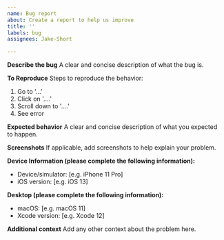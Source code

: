 ```yaml
---
name: Bug report
about: Create a report to help us improve
title: ''
labels: bug
assignees: Jake-Short

---
```


**Describe the bug**
A clear and concise description of what the bug is.

**To Reproduce**
Steps to reproduce the behavior:
1. Go to '...'
2. Click on '....'
3. Scroll down to '....'
4. See error

**Expected behavior**
A clear and concise description of what you expected to happen.

**Screenshots**
If applicable, add screenshots to help explain your problem.

**Device Information (please complete the following information):**
- Device/simulator: [e.g. iPhone 11 Pro]
- iOS version: [e.g. iOS 13]

**Desktop (please complete the following information):**
 - macOS: [e.g. macOS 11]
 - Xcode version: [e.g. Xcode 12]

**Additional context**
Add any other context about the problem here.
